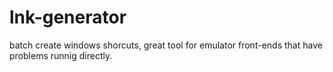 # lnk-generator
batch create windows shorcuts, great tool for emulator front-ends that have problems runnig directly.
